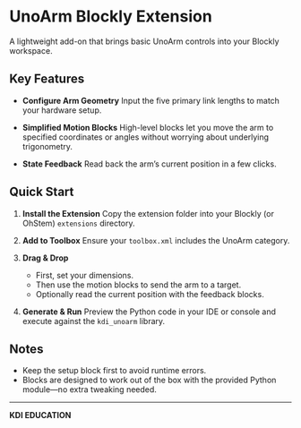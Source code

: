 # UnoArm Blockly Extension

A lightweight add-on that brings basic UnoArm controls into your Blockly workspace.

## Key Features

* **Configure Arm Geometry**
  Input the five primary link lengths to match your hardware setup.

* **Simplified Motion Blocks**
  High-level blocks let you move the arm to specified coordinates or angles without worrying about underlying trigonometry.

* **State Feedback**
  Read back the arm’s current position in a few clicks.

## Quick Start

1. **Install the Extension**
   Copy the extension folder into your Blockly (or OhStem) `extensions` directory.

2. **Add to Toolbox**
   Ensure your `toolbox.xml` includes the UnoArm category.

3. **Drag & Drop**

   * First, set your dimensions.
   * Then use the motion blocks to send the arm to a target.
   * Optionally read the current position with the feedback blocks.

4. **Generate & Run**
   Preview the Python code in your IDE or console and execute against the `kdi_unoarm` library.

## Notes

* Keep the setup block first to avoid runtime errors.
* Blocks are designed to work out of the box with the provided Python module—no extra tweaking needed.

---

**KDI EDUCATION**
